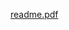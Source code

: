 [readme.pdf](https://github.com/tgchacko/Customer-Segmentation---Purchasing-Behavior/files/15330803/readme.pdf)
